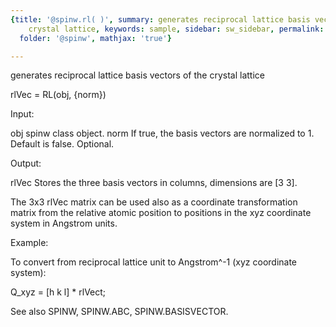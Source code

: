 ```yaml
---
{title: '@spinw.rl( )', summary: generates reciprocal lattice basis vectors of the
    crystal lattice, keywords: sample, sidebar: sw_sidebar, permalink: spinw_rl.html,
  folder: '@spinw', mathjax: 'true'}

---
```

generates reciprocal lattice basis vectors of the crystal lattice
 
rlVec = RL(obj, {norm})
 
Input:
 
obj       spinw class object.
norm      If true, the basis vectors are normalized to 1. Default is false.
          Optional.
 
Output:
 
rlVec     Stores the three basis vectors in columns, dimensions are
          [3 3].
 
The 3x3 rlVec matrix can be used also as a coordinate transformation
matrix from the relative atomic position to positions in the xyz
coordinate system in Angstrom units.
 
Example:
 
To convert from reciprocal lattice unit to Angstrom^-1 (xyz coordinate system):
 
  Q_xyz =  [h k l] * rlVect;
 
See also SPINW, SPINW.ABC, SPINW.BASISVECTOR.
 
